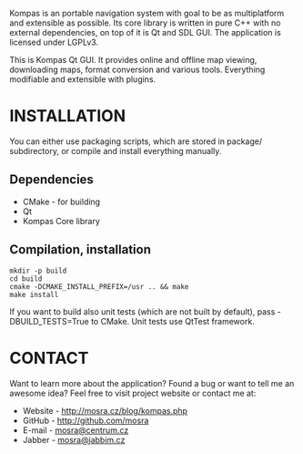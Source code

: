 Kompas is an portable navigation system with goal to be as multiplatform and
extensible as possible. Its core library is written in pure C++ with no
external dependencies, on top of it is Qt and SDL GUI. The application is
licensed under LGPLv3.

This is Kompas Qt GUI. It provides online and offline map viewing, downloading
maps, format conversion and various tools. Everything modifiable and extensible
with plugins.

INSTALLATION
============

You can either use packaging scripts, which are stored in package/ subdirectory,
or compile and install everything manually.

Dependencies
------------

 * CMake    - for building
 * Qt
 * Kompas Core library

Compilation, installation
-------------------------

    mkdir -p build
    cd build
    cmake -DCMAKE_INSTALL_PREFIX=/usr .. && make
    make install

If you want to build also unit tests (which are not built by default),
pass -DBUILD_TESTS=True to CMake. Unit tests use QtTest framework.

CONTACT
=======

Want to learn more about the application? Found a bug or want to tell me an
awesome idea? Feel free to visit project website or contact me at:

 * Website - http://mosra.cz/blog/kompas.php
 * GitHub - http://github.com/mosra
 * E-mail - mosra@centrum.cz
 * Jabber - mosra@jabbim.cz
